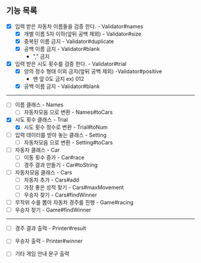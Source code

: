 ## 기능 목록

- [x] 입력 받은 자동차 이름들을 검증 한다. - Validator#names
    - [x] 개별 이름 5자 이하(앞뒤 공백 제외) - Validator#size
    - [x] 중복된 이름 금지 - Validator#duplicate
    - [x] 공백 이름 금지 - Validator#blank
        - "," 금지
- [x] 입력 받은 시도 횟수를 검증 한다. - Validator#trial
    - [x] 양의 정수 형태 이외 금지(앞뒤 공백 제외) -Validator#positive
        - 맨 앞 0도 금지 ex) 012
    - [x] 공백 이름 금지 - Validator#blank

- - -

- [ ] 이름 클래스 - Names
    - [ ] 자동차모음 으로 변환 - Names#toCars
- [x] 시도 횟수 클래스 - Trial
    - [x] 시도 횟수 정수로 변환 - Trial#toNum
- [ ] 입력 데이터를 받아 놓는 클래스 - Setting
    - [ ] 자동차모음 으로 변환 - Setting#toCars

- [ ] 자동차 클래스 - Car
    - [ ] 이동 횟수 증가 - Car#race
    - [ ] 경주 결과 만들기 - Car#toString
- [ ] 자동차모음 클래스 - Cars
    - [ ] 자동차 추가 - Cars#add
    - [ ] 가장 좋은 성적 찾기 - Cars#maxMovement
    - [ ] 우승자 찾기 - Cars#findWinner
- [ ] 무작위 수를 뽑아 자동차 경주를 진행 - Game#racing
- [ ] 우승자 찾기 - Game#findWinner

- - -

- [ ] 경주 결과 출력 - Printer#result
- [ ] 우승자 출력 - Printer#winner
- [ ] 기타 게임 안내 문구 출력


  
